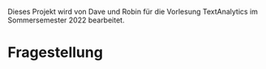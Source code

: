 Dieses Projekt wird von Dave und Robin für die Vorlesung TextAnalytics im Sommersemester 2022 bearbeitet.

# Fragestellung
